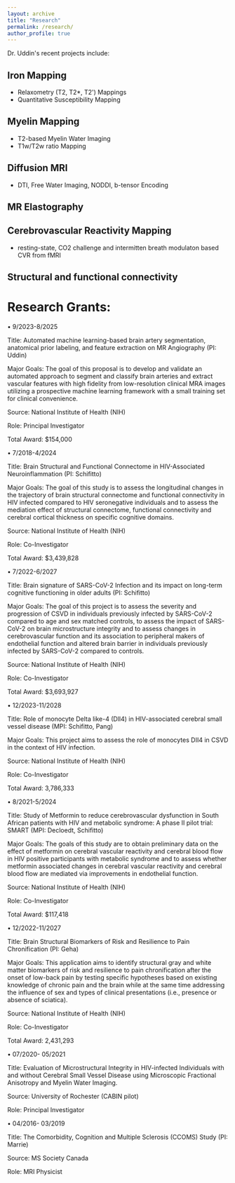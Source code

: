 ```yaml
---
layout: archive
title: "Research"
permalink: /research/
author_profile: true
---
```


Dr. Uddin's recent projects include:

## Iron Mapping 
- Relaxometry (T2, T2*, T2') Mappings
- Quantitative Susceptibility Mapping

## Myelin Mapping
- T2-based Myelin Water Imaging 
- T1w/T2w ratio Mapping

## Diffusion MRI 
- DTI, Free Water Imaging, NODDI, b-tensor Encoding 

## MR Elastography 

## Cerebrovascular Reactivity Mapping 
- resting-state, CO2 challenge and intermitten breath modulaton based CVR from fMRI

## Structural and functional connectivity



#  Research Grants:


•	9/2023-8/2025

Title: Automated machine learning-based brain artery segmentation, anatomical prior labeling, and feature extraction on MR Angiography (PI: Uddin)

Major Goals: The goal of this proposal is to develop and validate an automated approach to segment and classify brain arteries and extract vascular features with high fidelity from low-resolution clinical MRA images utilizing a prospective machine learning framework with a small training set for clinical convenience. 

Source: National Institute of Health (NIH)

Role: Principal Investigator 

Total Award: $154,000


•	7/2018-4/2024

Title: Brain Structural and Functional Connectome in HIV-Associated Neuroinflammation (PI: Schifitto)

Major Goals: The goal of this study is to assess the longitudinal changes in the trajectory of brain structural connectome and functional connectivity in HIV infected compared to HIV seronegative individuals and to assess the mediation effect of structural connectome, functional connectivity and cerebral cortical thickness on specific cognitive domains.

Source: National Institute of Health (NIH)

Role: Co-Investigator 

Total Award: $3,439,828


•	7/2022-6/2027

Title: Brain signature of SARS-CoV-2 Infection and its impact on long-term cognitive functioning in older adults (PI: Schifitto)

Major Goals: The goal of this project is to assess the severity and progression of CSVD in individuals previously infected by SARS-CoV-2 compared to age and sex matched controls, to assess the impact of SARS-CoV-2 on brain microstructure integrity and to assess changes in cerebrovascular function and its association to peripheral makers of endothelial function and altered brain barrier in individuals previously infected by SARS-CoV-2 compared to controls. 

Source: National Institute of Health (NIH)

Role: Co-Investigator 

Total Award: $3,693,927


•	12/2023-11/2028

Title: Role of monocyte Delta like-4 (Dll4) in HIV-associated cerebral small vessel disease (MPI: Schifitto, Pang)

Major Goals: This project aims to assess the role of monocytes DII4 in CSVD in the context of HIV infection.

Source: National Institute of Health (NIH)

Role: Co-Investigator 

Total Award: 3,786,333


•	8/2021-5/2024

Title: Study of Metformin to reduce cerebrovascular dysfunction in South African patients with HIV and metabolic syndrome: A phase II pilot trial: SMART (MPI: Decloedt, Schifitto)

Major Goals: The goals of this study are to obtain preliminary data on the effect of metformin on cerebral vascular reactivity and cerebral blood flow in HIV positive participants with metabolic syndrome and to assess whether metformin associated changes in cerebral vascular reactivity and cerebral blood flow are mediated via improvements in endothelial function.

Source: National Institute of Health (NIH)

Role: Co-Investigator 

Total Award: $117,418


•	12/2022-11/2027

Title: Brain Structural Biomarkers of Risk and Resilience to Pain Chronification (PI: Geha)

Major Goals: This application aims to identify structural gray and white matter biomarkers of risk and
resilience to pain chronification after the onset of low-back pain by testing specific hypotheses based on existing knowledge of chronic pain and the brain while at the same time addressing the influence of sex and types of clinical presentations (i.e., presence or absence of sciatica).

Source: National Institute of Health (NIH)

Role: Co-Investigator 

Total Award: 2,431,293



•	07/2020- 05/2021 

Title: Evaluation of Microstructural Integrity in HIV-infected Individuals with and without Cerebral Small Vessel Disease using Microscopic Fractional Anisotropy and Myelin Water Imaging. 

Source: University of Rochester (CABIN pilot)

Role: Principal Investigator 


•	04/2016- 03/2019 

Title: The Comorbidity, Cognition and Multiple Sclerosis (CCOMS) Study (PI: Marrie)

Source: MS Society Canada

Role: MRI Physicist

  
